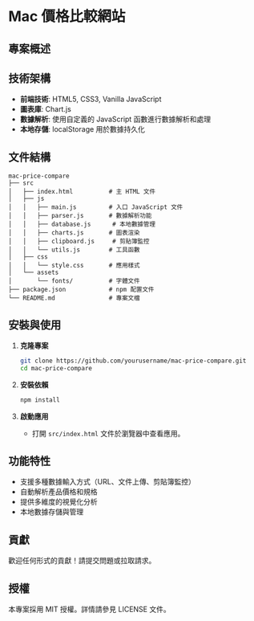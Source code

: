 # Mac 價格比較網站

## 專案概述
 
## 技術架構
- **前端技術**: HTML5, CSS3, Vanilla JavaScript
- **圖表庫**: Chart.js
- **數據解析**: 使用自定義的 JavaScript 函數進行數據解析和處理
- **本地存儲**: localStorage 用於數據持久化

## 文件結構
```
mac-price-compare
├── src
│   ├── index.html          # 主 HTML 文件
│   ├── js
│   │   ├── main.js         # 入口 JavaScript 文件
│   │   ├── parser.js       # 數據解析功能
│   │   ├── database.js      # 本地數據管理
│   │   ├── charts.js       # 圖表渲染
│   │   ├── clipboard.js     # 剪貼簿監控
│   │   └── utils.js        # 工具函數
│   ├── css
│   │   └── style.css       # 應用樣式
│   └── assets
│       └── fonts/          # 字體文件
├── package.json            # npm 配置文件
└── README.md               # 專案文檔
```

## 安裝與使用
1. **克隆專案**
   ```bash
   git clone https://github.com/yourusername/mac-price-compare.git
   cd mac-price-compare
   ```

2. **安裝依賴**
   ```bash
   npm install
   ```

3. **啟動應用**
   - 打開 `src/index.html` 文件於瀏覽器中查看應用。

## 功能特性
- 支援多種數據輸入方式（URL、文件上傳、剪貼簿監控）
- 自動解析產品價格和規格
- 提供多維度的視覺化分析
- 本地數據存儲與管理

## 貢獻
歡迎任何形式的貢獻！請提交問題或拉取請求。

## 授權
本專案採用 MIT 授權。詳情請參見 LICENSE 文件。